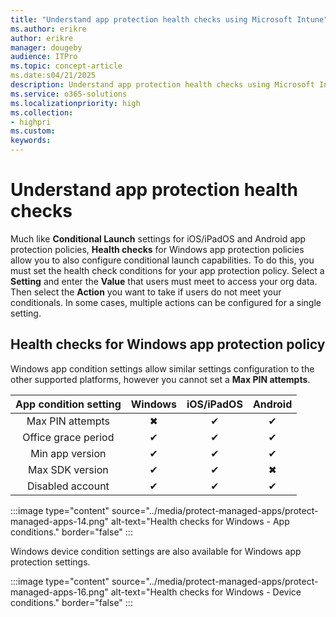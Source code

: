 ```yaml
---
title: "Understand app protection health checks using Microsoft Intune"
ms.author: erikre
author: erikre
manager: dougeby
audience: ITPro
ms.topic: concept-article
ms.date:s04/21/2025
description: Understand app protection health checks using Microsoft Intune.
ms.service: o365-solutions
ms.localizationpriority: high
ms.collection:
- highpri
ms.custom:
keywords:
---
```


# Understand app protection health checks

Much like **Conditional Launch** settings for iOS/iPadOS and Android app protection policies, **Health checks** for Windows app protection policies allow you to also configure conditional launch capabilities. To do this, you must set the health check conditions for your app protection policy. Select a **Setting** and enter the **Value** that users must meet to access your org data. Then select the **Action** you want to take if users do not meet your conditionals. In some cases, multiple actions can be configured for a single setting.

## Health checks for Windows app protection policy

Windows app condition settings allow similar settings configuration to the other supported platforms, however you cannot set a **Max PIN attempts**. 

| App   condition setting | Windows | iOS/iPadOS | Android |
|:---:|:---:|:---:|:---:|
| Max PIN attempts | ✖  | ✔ | ✔ |
| Office grace period | ✔ | ✔ | ✔ |
| Min app version | ✔ | ✔ | ✔ |
| Max SDK version | ✔ | ✔ | ✖ |
| Disabled account | ✔ | ✔ | ✔ |

:::image type="content" source="../media/protect-managed-apps/protect-managed-apps-14.png" alt-text="Health checks for Windows - App conditions." border="false" :::

Windows device condition settings are also available for Windows app protection settings.

:::image type="content" source="../media/protect-managed-apps/protect-managed-apps-16.png" alt-text="Health checks for Windows - Device conditions." border="false" :::

